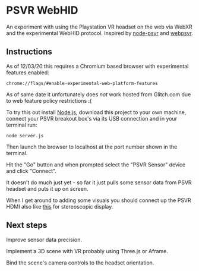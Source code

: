 # PSVR WebHID

An experiment with using the Playstation VR headset on the web via WebXR and the experimental WebHID protocol.
Inspired by [node-psvr](https://github.com/zigen/node-psvr/blob/master/lib/psvr.js) and [webpsvr](https://webpsvr.github.io/).

## Instructions

As of 12/03/20 this requires a Chromium based browser with experimental features enabled:

`chrome://flags/#enable-experimental-web-platform-features`

As of same date it unfortunately does *not* work hosted from Glitch.com due to web feature policy restrictions :(

To try this out install [Node.js](https://nodejs.org/en/), download this project to your own machine, connect your PSVR breakout box's via its USB connection and in your terminal run: 

`node server.js`

Then launch the browser to localhost at the port number shown in the terminal.

Hit the "Go" button and when prompted select the "PSVR Sensor" device and click "Connect". 

It doesn't do much just yet - so far it just pulls some sensor data from PSVR headset and puts it up on screen. 

When I get around to adding some visuals you should connect up the PSVR HDMI also like [this](http://i.imgur.com/WNT178M.jpg) for stereoscopic display.


## Next steps

Improve sensor data precision.

Implement a 3D scene with VR probably using Three.js or Aframe.

Bind the scene's camera controls to the headset orientation.
